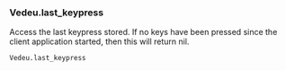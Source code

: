 ### Vedeu.last_keypress
Access the last keypress stored. If no keys have been pressed since
the client application started, then this will return nil.

    Vedeu.last_keypress
